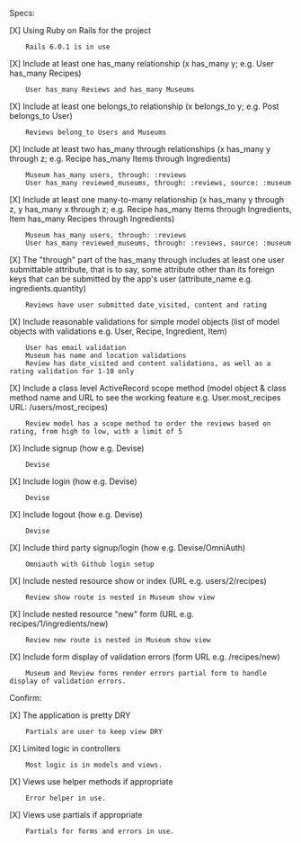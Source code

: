 Specs:

 [X] Using Ruby on Rails for the project
        
        Rails 6.0.1 is in use
 
 [X] Include at least one has_many relationship (x has_many y; e.g. User has_many Recipes)
        
        User has_many Reviews and has_many Museums
 
 [X] Include at least one belongs_to relationship (x belongs_to y; e.g. Post belongs_to User)
        
        Reviews belong_to Users and Museums
 
 [X] Include at least two has_many through relationships (x has_many y through z; e.g. Recipe has_many Items through Ingredients)

        Museum has_many users, through: :reviews
        User has_many reviewed_museums, through: :reviews, source: :museum

 
 [X] Include at least one many-to-many relationship (x has_many y through z, y has_many x through z; e.g. Recipe has_many Items through Ingredients, Item has_many Recipes through Ingredients)

        Museum has_many users, through: :reviews
        User has_many reviewed_museums, through: :reviews, source: :museum
 
 [X] The "through" part of the has_many through includes at least one user submittable attribute, that is to say, some attribute other than its foreign keys that can be submitted by the app's user (attribute_name e.g. ingredients.quantity)

        Reviews have user submitted date_visited, content and rating
 
 [X] Include reasonable validations for simple model objects (list of model objects with validations e.g. User, Recipe, Ingredient, Item)

        User has email validation
        Museum has name and location validations
        Review has date_visited and content validations, as well as a rating validation for 1-10 only
 
 [X] Include a class level ActiveRecord scope method (model object & class method name and URL to see the working feature e.g. User.most_recipes URL: /users/most_recipes)

        Review model has a scope method to order the reviews based on rating, from high to low, with a limit of 5
 
 [X] Include signup (how e.g. Devise)

        Devise
 
 [X] Include login (how e.g. Devise)

        Devise
 
 [X] Include logout (how e.g. Devise)

        Devise
 
 [X] Include third party signup/login (how e.g. Devise/OmniAuth)

        Omniauth with Github login setup
 
 [X] Include nested resource show or index (URL e.g. users/2/recipes)

        Review show route is nested in Museum show view
 
 [X] Include nested resource "new" form (URL e.g. recipes/1/ingredients/new)

        Review new route is nested in Museum show view
 
 [X] Include form display of validation errors (form URL e.g. /recipes/new)
    
        Museum and Review forms render errors partial form to handle display of validation errors.

Confirm:

 [X] The application is pretty DRY

        Partials are user to keep view DRY

 [X] Limited logic in controllers

        Most logic is in models and views.

 [X] Views use helper methods if appropriate

        Error helper in use.

 [X] Views use partials if appropriate

        Partials for forms and errors in use.  